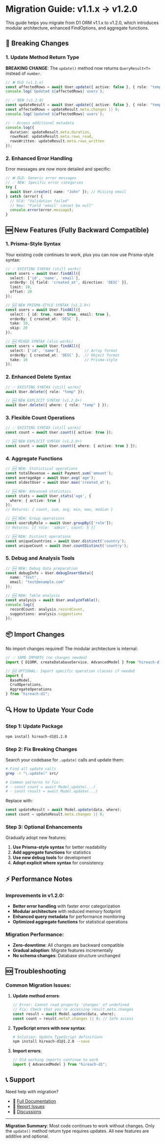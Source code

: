 # Migration Guide: v1.1.x → v1.2.0

This guide helps you migrate from D1 ORM v1.1.x to v1.2.0, which introduces modular architecture, enhanced FindOptions, and aggregate functions.

## 🚨 Breaking Changes

### 1. Update Method Return Type

**BREAKING CHANGE**: The `update()` method now returns `QueryResult<T>` instead of `number`.

```typescript
// ❌ OLD (v1.1.x)
const affectedRows = await User.update({ active: false }, { role: "temp" });
console.log(`Updated ${affectedRows} users`);

// ✅ NEW (v1.2.0)
const updateResult = await User.update({ active: false }, { role: "temp" });
const affectedRows = updateResult.meta.changes || 0;
console.log(`Updated ${affectedRows} users`);

// 💡 Access additional metadata
console.log({
  duration: updateResult.meta.duration,
  rowsRead: updateResult.meta.rows_read,
  rowsWritten: updateResult.meta.rows_written
});
```

### 2. Enhanced Error Handling

Error messages are now more detailed and specific:

```typescript
// ❌ OLD: Generic error messages
// ✅ NEW: Specific error categories
try {
  await User.create({ name: "John" }); // Missing email
} catch (error) {
  // Old: "Validation failed"
  // New: "Field 'email' cannot be null"
  console.error(error.message);
}
```

## 🆕 New Features (Fully Backward Compatible)

### 1. Prisma-Style Syntax

Your existing code continues to work, plus you can now use Prisma-style syntax:

```typescript
// ✅ EXISTING SYNTAX (still works)
const users = await User.findAll({
  select: ['id', 'name', 'email'],
  orderBy: [{ field: 'created_at', direction: 'DESC' }],
  limit: 10,
  offset: 20
});

// 🆕 NEW PRISMA-STYLE SYNTAX (v1.2.0+)
const users = await User.findAll({
  select: { id: true, name: true, email: true },
  orderBy: { created_at: 'DESC' },
  take: 10,
  skip: 20
});

// 🆕 MIXED SYNTAX (also works)
const users = await User.findAll({
  select: ['id', 'name'],           // Array format
  orderBy: { created_at: 'DESC' },  // Object format
  take: 10                          // Prisma-style
});
```

### 2. Enhanced Delete Syntax

```typescript
// ✅ EXISTING SYNTAX (still works)
await User.delete({ role: "temp" });

// 🆕 NEW EXPLICIT SYNTAX (v1.2.0+)
await User.delete({ where: { role: "temp" } });
```

### 3. Flexible Count Operations

```typescript
// ✅ EXISTING SYNTAX (still works)
const count = await User.count({ active: true });

// 🆕 NEW EXPLICIT SYNTAX (v1.2.0+)
const count = await User.count({ where: { active: true } });
```

### 4. Aggregate Functions

```typescript
// 🆕 NEW: Statistical operations
const totalRevenue = await Payment.sum('amount');
const averageAge = await User.avg('age');
const oldestUser = await User.max('created_at');

// 🆕 NEW: Advanced statistics
const stats = await User.stats('age', {
  where: { active: true }
});
// Returns: { count, sum, avg, min, max, median }

// 🆕 NEW: Group operations
const usersByRole = await User.groupBy(['role']);
// Returns: [{ role: 'admin', count: 5 }]

// 🆕 NEW: Distinct operations
const uniqueCountries = await User.distinct('country');
const uniqueCount = await User.countDistinct('country');
```

### 5. Debug and Analysis Tools

```typescript
// 🆕 NEW: Debug data preparation
const debugInfo = User.debugInsertData({
  name: "Test",
  email: "test@example.com"
});

// 🆕 NEW: Table analysis
const analysis = await User.analyzeTable();
console.log({
  recordCount: analysis.recordCount,
  suggestions: analysis.suggestions
});
```

## 📦 Import Changes

No import changes required! The modular architecture is internal:

```typescript
// ✅ SAME IMPORTS (no changes needed)
import { D1ORM, createDatabaseService, AdvancedModel } from "hireach-d1";

// 🆕 OPTIONAL: Import specific operation classes if needed
import { 
  BaseModel, 
  CrudOperations, 
  AggregateOperations 
} from "hireach-d1";
```

## 🔍 How to Update Your Code

### Step 1: Update Package

```bash
npm install hireach-d1@1.2.0
```

### Step 2: Fix Breaking Changes

Search your codebase for `.update(` calls and update them:

```bash
# Find all update calls
grep -r "\.update(" src/

# Common patterns to fix:
# - const count = await Model.update(...)
# - const result = await Model.update(...)
```

Replace with:

```typescript
const updateResult = await Model.update(data, where);
const count = updateResult.meta.changes || 0;
```

### Step 3: Optional Enhancements

Gradually adopt new features:

1. **Use Prisma-style syntax** for better readability
2. **Add aggregate functions** for statistics
3. **Use new debug tools** for development
4. **Adopt explicit where syntax** for consistency

## ⚡ Performance Notes

### Improvements in v1.2.0:

- **Better error handling** with faster error categorization
- **Modular architecture** with reduced memory footprint
- **Enhanced query metadata** for performance monitoring
- **Optimized aggregate functions** for statistical operations

### Migration Performance:

- **Zero-downtime**: All changes are backward compatible
- **Gradual adoption**: Migrate features incrementally
- **No schema changes**: Database structure unchanged

## 🆘 Troubleshooting

### Common Migration Issues:

1. **Update method errors**:
   ```typescript
   // Error: Cannot read property 'changes' of undefined
   // Fix: Check that you're accessing result.meta.changes
   const result = await Model.update(data, where);
   const count = result.meta?.changes || 0; // Safe access
   ```

2. **TypeScript errors with new syntax**:
   ```bash
   # Solution: Update TypeScript definitions
   npm install hireach-d1@1.2.0 --save
   ```

3. **Import errors**:
   ```typescript
   // Old working imports continue to work
   import { AdvancedModel } from "hireach-d1";
   ```

## 📞 Support

Need help with migration?

- 📖 [Full Documentation](https://github.com/hireach/d1-orm)
- 🐛 [Report Issues](https://github.com/hireach/d1-orm/issues)
- 💬 [Discussions](https://github.com/hireach/d1-orm/discussions)

---

**Migration Summary**: Most code continues to work without changes. Only the `update()` method return type requires updates. All new features are additive and optional.

